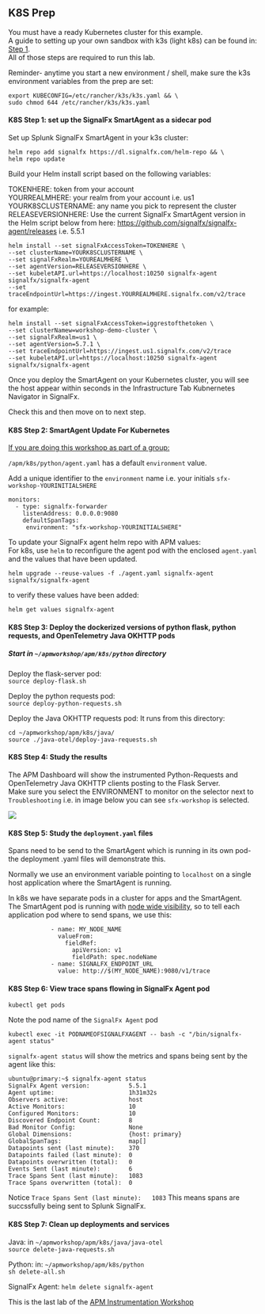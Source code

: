 ## K8S Prep

You must have a ready Kubernetes cluster for this example.  
A guide to setting up your own sandbox with k3s (light k8s) can be found in: [Step 1](../workshop-steps/1-prep.md).  
All of those steps are required to run this lab.

Reminder- anytime you start a new environment / shell, make sure the k3s environment variables from the prep are set:
```
export KUBECONFIG=/etc/rancher/k3s/k3s.yaml && \
sudo chmod 644 /etc/rancher/k3s/k3s.yaml  
```

#### K8S Step 1: set up the SignalFx SmartAgent as a sidecar pod  

Set up Splunk SignalFx SmartAgent in your k3s cluster:  
```
helm repo add signalfx https://dl.signalfx.com/helm-repo && \
helm repo update
```
Build your Helm install script based on the following variables:

TOKENHERE: token from your account  
YOURREALMHERE: your realm from your account i.e. us1  
YOURK8SCLUSTERNAME: any name you pick to represent the cluster  
RELEASEVERSIONHERE: Use the current SignalFx SmartAgent version in the Helm script below from here: https://github.com/signalfx/signalfx-agent/releases i.e. 5.5.1

```
helm install --set signalFxAccessToken=TOKENHERE \
--set clusterName=YOURK8SCLUSTERNAME \
--set signalFxRealm=YOUREALMHERE \
--set agentVersion=RELEASEVERSIONHERE \
--set kubeletAPI.url=https://localhost:10250 signalfx-agent signalfx/signalfx-agent
--set traceEndpointUrl=https://ingest.YOURREALMHERE.signalfx.com/v2/trace
```

for example:
```
helm install --set signalFxAccessToken=iggrestofthetoken \
--set clusterNamew=workshop-demo-cluster \
--set signalFxRealm=us1 \
--set agentVersion=5.7.1 \
--set traceEndpointUrl=https://ingest.us1.signalfx.com/v2/trace
--set kubeletAPI.url=https://localhost:10250 signalfx-agent signalfx/signalfx-agent
```

Once you deploy the SmartAgent on your Kubernetes cluster, you will see the host appear within seconds in the Infrastructure Tab Kubnernetes Navigator in SignalFx.  

Check this and then move on to next step.

#### K8S Step 2: SmartAgent Update For Kubernetes     

<ins>If you are doing this workshop as part of a group:</ins>  

`/apm/k8s/python/agent.yaml` has a default `environment` value.

Add a unique identifier to the `environment` name i.e. your initials `sfx-workshop-YOURINITIALSHERE`
```
monitors:
  - type: signalfx-forwarder
    listenAddress: 0.0.0.0:9080
    defaultSpanTags:
     environment: "sfx-workshop-YOURINITIALSHERE"
```     

To update your SignalFx agent helm repo with APM values:  
For k8s, use `helm` to reconfigure the agent pod with the enclosed `agent.yaml` and the values that have been updated.  

`helm upgrade --reuse-values -f ./agent.yaml signalfx-agent signalfx/signalfx-agent`

to verify these values have been added:  

`helm get values signalfx-agent`

#### K8S Step 3: Deploy the dockerized versions of python flask, python requests, and OpenTelemetry Java OKHTTP pods

##### Start in `~/apmworkshop/apm/k8s/python` directory

Deploy the flask-server pod:  
`source deploy-flask.sh`

Deploy the python requests pod:  
`source deploy-python-requests.sh`

Deploy the Java OKHTTP requests pod:
It runs from this directory:  
```
cd ~/apmworkshop/apm/k8s/java/
source ./java-otel/deploy-java-requests.sh
```

#### K8S Step 4: Study the results

The APM Dashboard will show the instrumented Python-Requests and OpenTelemetry Java OKHTTP clients posting to the Flask Server.  
Make sure you select the ENVIRONMENT to monitor on the selector next to `Troubleshooting` i.e. in image below you can see `sfx-workshop` is selected.

<img src="../../../assets/vlcsnap-00007.png"/>  

#### K8S Step 5: Study the `deployment.yaml` files

Spans need to be send to the SmartAgent which is running in its own pod- the deployment .yaml files will demonstrate this.

Normally we use an environment variable pointing to `localhost` on a single host application where the SmartAgent is running.

In k8s we have separate pods in a cluster for apps and the SmartAgent.  
The SmartAgent pod is running with <ins>node wide visibility</ins>, so to tell each application pod where to send spans, we use this:

```
            - name: MY_NODE_NAME
              valueFrom:
                fieldRef:
                  apiVersion: v1
                  fieldPath: spec.nodeName
            - name: SIGNALFX_ENDPOINT_URL
              value: http://$(MY_NODE_NAME):9080/v1/trace
```

#### K8S Step 6: View trace spans flowing in SignalFx Agent pod
`kubectl get pods`

Note the pod name of the `SignalFx Agent` pod

`kubectl exec -it PODNAMEOFSIGNALFXAGENT -- bash -c "/bin/signalfx-agent status"`  

`signalfx-agent status` will show the metrics and spans being sent by the agent like this:

```
ubuntu@primary:~$ signalfx-agent status
SignalFx Agent version:           5.5.1
Agent uptime:                     1h31m32s
Observers active:                 host
Active Monitors:                  10
Configured Monitors:              10
Discovered Endpoint Count:        8
Bad Monitor Config:               None
Global Dimensions:                {host: primary}
GlobalSpanTags:                   map[]
Datapoints sent (last minute):    370
Datapoints failed (last minute):  0
Datapoints overwritten (total):   0
Events Sent (last minute):        6
Trace Spans Sent (last minute):   1083
Trace Spans overwritten (total):  0
```

Notice `Trace Spans Sent (last minute):   1083` 
This means spans are succssfully being sent to Splunk SignalFx.

#### K8S Step 7: Clean up deployments and services

Java:
in `~/apmworkshop/apm/k8s/java/java-otel`  
`source delete-java-requests.sh`

Python:
in: `~/apmworkshop/apm/k8s/python`  
`sh delete-all.sh`  

SignalFx Agent:
`helm delete signalfx-agent`  

This is the last lab of the [APM Instrumentation Workshop](../workshop-steps/3-workshop-labs.md)
